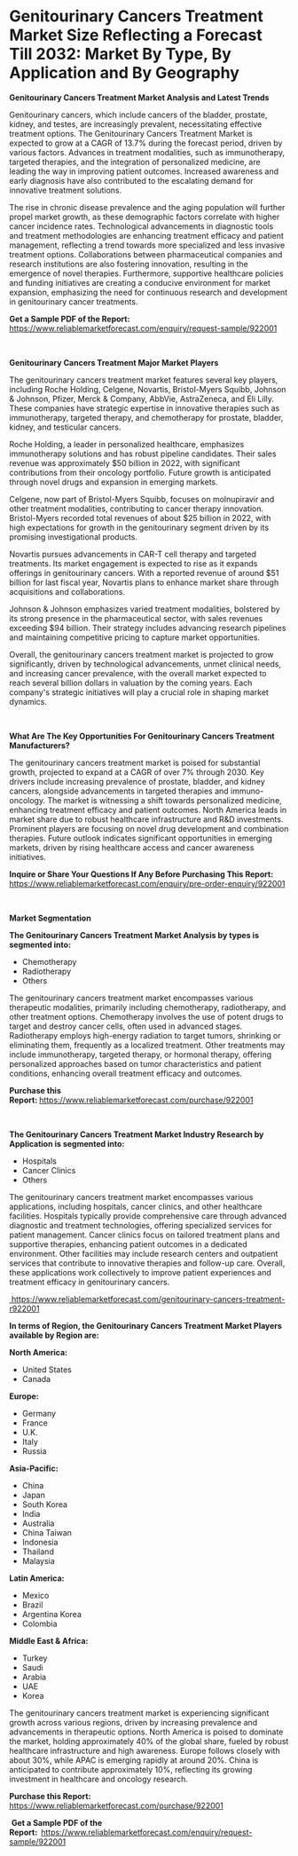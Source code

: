 <p><h1>Genitourinary Cancers Treatment Market Size Reflecting a Forecast Till 2032: Market By Type, By Application and By Geography</h1></p><p><strong>Genitourinary Cancers Treatment Market Analysis and Latest Trends</strong></p>
<p><p>Genitourinary cancers, which include cancers of the bladder, prostate, kidney, and testes, are increasingly prevalent, necessitating effective treatment options. The Genitourinary Cancers Treatment Market is expected to grow at a CAGR of 13.7% during the forecast period, driven by various factors. Advances in treatment modalities, such as immunotherapy, targeted therapies, and the integration of personalized medicine, are leading the way in improving patient outcomes. Increased awareness and early diagnosis have also contributed to the escalating demand for innovative treatment solutions.</p><p>The rise in chronic disease prevalence and the aging population will further propel market growth, as these demographic factors correlate with higher cancer incidence rates. Technological advancements in diagnostic tools and treatment methodologies are enhancing treatment efficacy and patient management, reflecting a trend towards more specialized and less invasive treatment options. Collaborations between pharmaceutical companies and research institutions are also fostering innovation, resulting in the emergence of novel therapies. Furthermore, supportive healthcare policies and funding initiatives are creating a conducive environment for market expansion, emphasizing the need for continuous research and development in genitourinary cancer treatments.</p></p>
<p><strong>Get a Sample PDF of the Report:&nbsp;</strong> <a href="https://www.reliablemarketforecast.com/enquiry/request-sample/922001?utm_campaign=3546&utm_medium=2&utm_source=Github&utm_content=ia&utm_term=18042025&utm_id=genitourinary-cancers-treatment">https://www.reliablemarketforecast.com/enquiry/request-sample/922001</a></p>
<p>&nbsp;</p>
<p><strong>Genitourinary Cancers Treatment Major Market Players</strong></p>
<p><p>The genitourinary cancers treatment market features several key players, including Roche Holding, Celgene, Novartis, Bristol-Myers Squibb, Johnson & Johnson, Pfizer, Merck & Company, AbbVie, AstraZeneca, and Eli Lilly. These companies have strategic expertise in innovative therapies such as immunotherapy, targeted therapy, and chemotherapy for prostate, bladder, kidney, and testicular cancers.</p><p>Roche Holding, a leader in personalized healthcare, emphasizes immunotherapy solutions and has robust pipeline candidates. Their sales revenue was approximately $50 billion in 2022, with significant contributions from their oncology portfolio. Future growth is anticipated through novel drugs and expansion in emerging markets.</p><p>Celgene, now part of Bristol-Myers Squibb, focuses on molnupiravir and other treatment modalities, contributing to cancer therapy innovation. Bristol-Myers recorded total revenues of about $25 billion in 2022, with high expectations for growth in the genitourinary segment driven by its promising investigational products.</p><p>Novartis pursues advancements in CAR-T cell therapy and targeted treatments. Its market engagement is expected to rise as it expands offerings in genitourinary cancers. With a reported revenue of around $51 billion for last fiscal year, Novartis plans to enhance market share through acquisitions and collaborations.</p><p>Johnson & Johnson emphasizes varied treatment modalities, bolstered by its strong presence in the pharmaceutical sector, with sales revenues exceeding $94 billion. Their strategy includes advancing research pipelines and maintaining competitive pricing to capture market opportunities.</p><p>Overall, the genitourinary cancers treatment market is projected to grow significantly, driven by technological advancements, unmet clinical needs, and increasing cancer prevalence, with the overall market expected to reach several billion dollars in valuation by the coming years. Each company's strategic initiatives will play a crucial role in shaping market dynamics.</p></p>
<p>&nbsp;</p>
<p><strong>What Are The Key Opportunities For Genitourinary Cancers Treatment Manufacturers?</strong></p>
<p><p>The genitourinary cancers treatment market is poised for substantial growth, projected to expand at a CAGR of over 7% through 2030. Key drivers include increasing prevalence of prostate, bladder, and kidney cancers, alongside advancements in targeted therapies and immuno-oncology. The market is witnessing a shift towards personalized medicine, enhancing treatment efficacy and patient outcomes. North America leads in market share due to robust healthcare infrastructure and R&D investments. Prominent players are focusing on novel drug development and combination therapies. Future outlook indicates significant opportunities in emerging markets, driven by rising healthcare access and cancer awareness initiatives.</p></p>
<p><strong>Inquire or Share Your Questions If Any Before Purchasing This Report:</strong> <a href="https://www.reliablemarketforecast.com/enquiry/pre-order-enquiry/922001?utm_campaign=3546&utm_medium=2&utm_source=Github&utm_content=ia&utm_term=18042025&utm_id=genitourinary-cancers-treatment">https://www.reliablemarketforecast.com/enquiry/pre-order-enquiry/922001</a></p>
<p>&nbsp;</p>
<p><strong>Market Segmentation</strong></p>
<p><strong>The Genitourinary Cancers Treatment Market Analysis by types is segmented into:</strong></p>
<p><ul><li>Chemotherapy</li><li>Radiotherapy</li><li>Others</li></ul></p>
<p><p>The genitourinary cancers treatment market encompasses various therapeutic modalities, primarily including chemotherapy, radiotherapy, and other treatment options. Chemotherapy involves the use of potent drugs to target and destroy cancer cells, often used in advanced stages. Radiotherapy employs high-energy radiation to target tumors, shrinking or eliminating them, frequently as a localized treatment. Other treatments may include immunotherapy, targeted therapy, or hormonal therapy, offering personalized approaches based on tumor characteristics and patient conditions, enhancing overall treatment efficacy and outcomes.</p></p>
<p><strong>Purchase this Report:&nbsp;</strong><a href="https://www.reliablemarketforecast.com/purchase/922001?utm_campaign=3546&utm_medium=2&utm_source=Github&utm_content=ia&utm_term=18042025&utm_id=genitourinary-cancers-treatment">https://www.reliablemarketforecast.com/purchase/922001</a></p>
<p>&nbsp;</p>
<p><strong>The Genitourinary Cancers Treatment Market Industry Research by Application is segmented into:</strong></p>
<p><ul><li>Hospitals</li><li>Cancer Clinics</li><li>Others</li></ul></p>
<p><p>The genitourinary cancers treatment market encompasses various applications, including hospitals, cancer clinics, and other healthcare facilities. Hospitals typically provide comprehensive care through advanced diagnostic and treatment technologies, offering specialized services for patient management. Cancer clinics focus on tailored treatment plans and supportive therapies, enhancing patient outcomes in a dedicated environment. Other facilities may include research centers and outpatient services that contribute to innovative therapies and follow-up care. Overall, these applications work collectively to improve patient experiences and treatment efficacy in genitourinary cancers.</p></p>
<p><a href="https://www.reliablemarketforecast.com/genitourinary-cancers-treatment-r922001?utm_campaign=3546&utm_medium=2&utm_source=Github&utm_content=ia&utm_term=18042025&utm_id=genitourinary-cancers-treatment">&nbsp;https://www.reliablemarketforecast.com/genitourinary-cancers-treatment-r922001</a></p>
<p><strong>In terms of Region, the Genitourinary Cancers Treatment Market Players available by Region are:</strong></p>
<p>
    <p> <strong> North America: </strong>
        <ul>
            <li>United States</li>
            <li>Canada</li>
        </ul>
        </p> 
    <p> <strong> Europe: </strong>
        <ul>
            <li>Germany</li>
            <li>France</li>
            <li>U.K.</li>
            <li>Italy</li>
            <li>Russia</li>
        </ul>
        </p> 
    <p> <strong> Asia-Pacific: </strong>
        <ul>
            <li>China</li>
            <li>Japan</li>
            <li>South Korea</li>
            <li>India</li>
            <li>Australia</li>
            <li>China Taiwan</li>
            <li>Indonesia</li>
            <li>Thailand</li>
            <li>Malaysia</li>
        </ul>
        </p> 
    <p> <strong> Latin America: </strong>
        <ul>
            <li>Mexico</li>
            <li>Brazil</li>
            <li>Argentina Korea</li>
            <li>Colombia</li>
        </ul>
        </p> 
    <p> <strong> Middle East & Africa: </strong>
        <ul>
            <li>Turkey</li>
            <li>Saudi</li>
            <li>Arabia</li>
            <li>UAE</li>
            <li>Korea</li>
        </ul>
    </p>
    </p>
<p><p>The genitourinary cancers treatment market is experiencing significant growth across various regions, driven by increasing prevalence and advancements in therapeutic options. North America is poised to dominate the market, holding approximately 40% of the global share, fueled by robust healthcare infrastructure and high awareness. Europe follows closely with about 30%, while APAC is emerging rapidly at around 20%. China is anticipated to contribute approximately 10%, reflecting its growing investment in healthcare and oncology research.</p></p>
<p><strong>Purchase this Report: </strong><a href="https://www.reliablemarketforecast.com/purchase/922001?utm_campaign=3546&utm_medium=2&utm_source=Github&utm_content=ia&utm_term=18042025&utm_id=genitourinary-cancers-treatment">https://www.reliablemarketforecast.com/purchase/922001</a></p>
<p>&nbsp;<strong>Get a Sample PDF of the Report:&nbsp;&nbsp;</strong><a href="https://www.reliablemarketforecast.com/enquiry/request-sample/922001?utm_campaign=3546&utm_medium=2&utm_source=Github&utm_content=ia&utm_term=18042025&utm_id=genitourinary-cancers-treatment">https://www.reliablemarketforecast.com/enquiry/request-sample/922001</a></p>
<p><strong></strong></p>
<p><p></p><p></p><p></p></p>